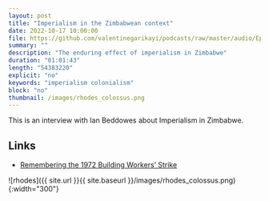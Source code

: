 ```yaml
---
layout: post
title: "Imperialism in the Zimbabwean context"
date: 2022-10-17 10:00:00
file: https://github.com/valentinegarikayi/podcasts/raw/master/audio/Ep01_2022_Ian Beddowes_Imperialism.mp3
summary: ""
description: "The enduring effect of imperialism in Zimbabwe"
duration: "01:01:43"
length: "54383220"
explicit: "no"
keywords: "imperialism colonialism"
block: "no"
thumbnail: /images/rhodes_colossus.png
---
```


This is an interview with Ian Beddowes about Imperialism in Zimbabwe.

<!--more-->

## Links

* [Remembering the 1972 Building Workers’ Strike](https://tribunemag.co.uk/2022/07/1972-building-workers-strike-50-years-shrewsbury-24-pickets)

![rhodes]({{ site.url }}{{ site.baseurl }}/images/rhodes_colossus.png){:width="300"}
